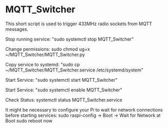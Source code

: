 # MQTT_Switcher
This short script is used to trigger 433MHz radio sockets from MQTT messages.

Stop running service:
"sudo systemctl stop MQTT_Switcher"

Change permissions:
sudo chmod ug+x ~/MQTT_Switcher/MQTT_Switcher.py

Copy service to systemd:
"sudo cp ~/MQTT_Switcher/MQTT_Switcher.service /etc/systemd/system"

Start Service:
"sudo systemctl start MQTT_Switcher"

Start Service:
"sudo systemctl enable MQTT_Switcher"

Check Status:
systemctl status MQTT_Switcher.service


It might be necessary to configure your Pi to wait for network connections before starting services:
sudo raspi-config -> Boot -> Wait for Network at Boot 
sudo reboot now

